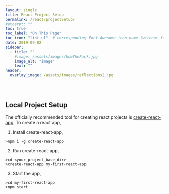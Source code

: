 ```yaml
---
layout: single
title: React Project Setup
permalink: /react/projectSetup/
#excerpt: ""
toc: true
toc_label: "On This Page"
toc_icon: "list-ul"  # corresponding Font Awesome icon name (without fa prefix)
date: 2019-09-02
sidebar:
  - title: ""
    #image: /assets/images/howTheFuck.jpg
    image_alt: "image"
    text: ""
header:
  overlay_image: /assets/images/reflections2.jpg
---
```


<br>

## Local Project Setup

The officially recommended tool for creating react projects is [create-react-app](https://github.com/facebook/create-react-app). To create a react app,

1. Install create-react-app,
```
>npm i -g create-react-app
```
2. Run create-react-app,
```
>cd <your_project_base_dir>
>create-react-app my-first-react-app
```
3. Start the app,
```
>cd my-first-react-app
>npm start
```
